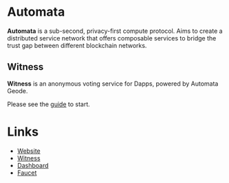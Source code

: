# Automata

**Automata** is a sub-second, privacy-first compute protocol. Aims to create a distributed service network that offers composable services to bridge the trust gap between different blockchain networks. 

## Witness

**Witness** is an anonymous voting service for Dapps, powered by Automata Geode.

Please see the [guide](./guide/witness-get-started.md) to start.


# Links

* [Website](https://www.ata.network/)
* [Witness](https://witness-preview.ata.network/)
* [Dashboard](https://d.ata.network/)
* [Faucet](https://faucet.ata.network)